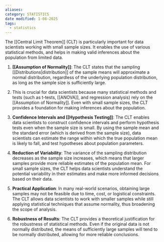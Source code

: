 ```yaml
---
aliases: 
category: STATISTICS
date modified: 1-08-2025
tags:
  - statistics
---
```

The [[Central Limit Theorem]] (CLT) is particularly important for data scientists working with small sample sizes. It enables the use of various statistical methods, and helps in making valid inferences about the population from limited data.

1. **[[Assumption of Normality]]**: The CLT states that the sampling [[Distributions|distribution]] of the sample means will approximate a normal distribution, regardless of the underlying population distribution, as long as the sample size is sufficiently large. 
   
2. This is crucial for data scientists because many statistical methods and tests (such as t-tests, [[ANOVA]], and regression analysis) rely on the [[Assumption of Normality]]. Even with small sample sizes, the CLT provides a foundation for making inferences about the population.

3. **Confidence Intervals and [[Hypothesis Testing]]**: The CLT enables data scientists to construct confidence intervals and perform hypothesis tests even when the sample size is small. By using the sample mean and the standard error (which is derived from the sample size), data scientists can estimate the range within which the true population mean is likely to fall, and test hypotheses about population parameters.

4. **Reduction of Variability**: The variance of the sampling distribution decreases as the sample size increases, which means that larger samples provide more reliable estimates of the population mean. For small sample sizes, the CLT helps data scientists understand the potential variability in their estimates and make more informed decisions based on their data.

5. **Practical Application**: In many real-world scenarios, obtaining large samples may not be feasible due to time, cost, or logistical constraints. The CLT allows data scientists to work with smaller samples while still applying statistical techniques that assume normality, thus broadening the scope of analysis.

6. **Robustness of Results**: The CLT provides a theoretical justification for the robustness of statistical methods. Even if the original data is not normally distributed, the means of sufficiently large samples will tend to be normally distributed, allowing for more reliable conclusions.

